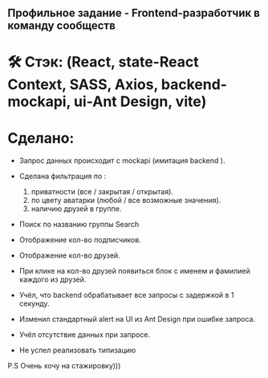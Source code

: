 ## Профильное задание - Frontend-разработчик в команду сообществ

# 🛠 Стэк: (React, state-React Context, SASS, Axios, backend-mockapi, ui-Ant Design, vite)

# Сделано:
- Запрос данных происходит с mockapi (имитация backend ).

- Сделана фильтрация по : 
    1. приватности (все / закрытая / открытая).
    2. по цвету аватарки (любой / все возможные значения).
    3. наличию друзей в группе.

- Поиск по названию группы Search
- Отображение кол-во подписчиков.
- Отображение кол-во друзей.
- При клике на кол-во друзей появиться блок с именем и фамилией каждого из друзей.
- Учёл, что backend обрабатывает все запросы с задержкой в 1 секунду.
- Изменил стандартный alert на UI из Ant Design при ошибке запроса.
- Учёл отсутствие данных при запросе.

- Не успел реализовать типизацию 

P.S Очень хочу на стажировку))) 